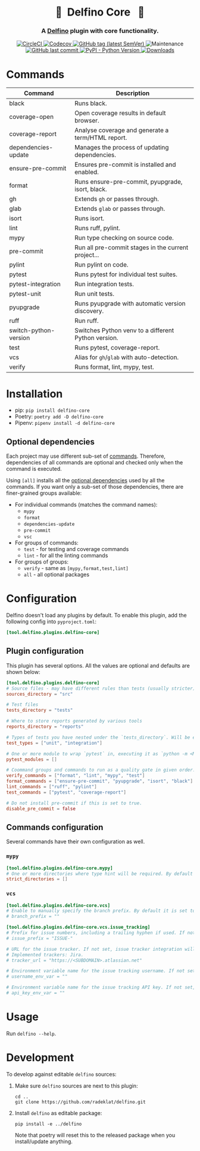 <h1 align="center" style="border-bottom: none;"> 🔌&nbsp;&nbsp;Delfino Core&nbsp;&nbsp; 🔌</h1>
<h3 align="center">A <a href="https://github.com/radeklat/delfino">Delfino</a> plugin with core functionality.</h3>

<p align="center">
    <a href="https://app.circleci.com/pipelines/github/radeklat/delfino-core?branch=main">
        <img alt="CircleCI" src="https://img.shields.io/circleci/build/github/radeklat/delfino-core">
    </a>
    <a href="https://app.codecov.io/gh/radeklat/delfino-core/">
        <img alt="Codecov" src="https://img.shields.io/codecov/c/github/radeklat/delfino-core">
    </a>
    <a href="https://github.com/radeklat/delfino-core/tags">
        <img alt="GitHub tag (latest SemVer)" src="https://img.shields.io/github/tag/radeklat/delfino-core">
    </a>
    <img alt="Maintenance" src="https://img.shields.io/maintenance/yes/2024">
    <a href="https://github.com/radeklat/delfino-core/commits/main">
        <img alt="GitHub last commit" src="https://img.shields.io/github/last-commit/radeklat/delfino-core">
    </a>
    <a href="https://www.python.org/doc/versions/">
        <img alt="PyPI - Python Version" src="https://img.shields.io/pypi/pyversions/delfino-core">
    </a>
    <a href="https://pypistats.org/packages/delfino-core">
        <img alt="Downloads" src="https://img.shields.io/pypi/dm/delfino-core">
    </a>
</p>

# Commands
  
| Command               | Description                                         |
|-----------------------|-----------------------------------------------------|
| black                 | Runs black.                                         |
| coverage-open         | Open coverage results in default browser.           |
| coverage-report       | Analyse coverage and generate a term/HTML report.   |
| dependencies-update   | Manages the process of updating dependencies.       |
| ensure-pre-commit     | Ensures pre-commit is installed and enabled.        |
| format                | Runs ensure-pre-commit, pyupgrade, isort, black.    |
| gh                    | Extends `gh` or passes through.                     |
| glab                  | Extends `glab` or passes through.                   |
| isort                 | Runs isort.                                         |
| lint                  | Runs ruff, pylint.                                  |
| mypy                  | Run type checking on source code.                   |
| pre-commit            | Run all pre-commit stages in the current project... |
| pylint                | Run pylint on code.                                 |
| pytest                | Runs pytest for individual test suites.             |
| pytest-integration    | Run integration tests.                              |
| pytest-unit           | Run unit tests.                                     |
| pyupgrade             | Runs pyupgrade with automatic version discovery.    |
| ruff                  | Run ruff.                                           |
| switch-python-version | Switches Python venv to a different Python version. |
| test                  | Runs pytest, coverage-report.                       |
| vcs                   | Alias for `gh`/`glab` with auto-detection.          |
| verify                | Runs format, lint, mypy, test.                      |

# Installation

- pip: `pip install delfino-core`
- Poetry: `poetry add -D delfino-core`
- Pipenv: `pipenv install -d delfino-core`

## Optional dependencies

Each project may use different sub-set of [commands](#commands). Therefore, dependencies of all commands are optional and checked only when the command is executed.

Using `[all]` installs all the [optional dependencies](https://setuptools.pypa.io/en/latest/userguide/dependency_management.html#optional-dependencies) used by all the commands. If you want only a sub-set of those dependencies, there are finer-grained groups available:

- For individual commands (matches the command names):
  - `mypy`
  - `format`
  - `dependencies-update`
  - `pre-commit`
  - `vsc`
- For groups of commands:
  - `test` - for testing and coverage commands
  - `lint` - for all the linting commands
- For groups of groups:
  - `verify` - same as `[mypy,format,test,lint]`
  - `all` - all optional packages

# Configuration

Delfino doesn't load any plugins by default. To enable this plugin, add the following config into `pyproject.toml`:

```toml
[tool.delfino.plugins.delfino-core]

```

## Plugin configuration

This plugin has several options. All the values are optional and defaults are shown below: 

```toml
[tool.delfino.plugins.delfino-core]
# Source files - may have different rules than tests (usually stricter)
sources_directory = "src"

# Test files
tests_directory = "tests"

# Where to store reports generated by various tools
reports_directory = "reports"

# Types of tests you have nested under the `tests_directory`. Will be executed in given order.
test_types = ["unit", "integration"]

# One or more module to wrap `pytest` in, executing it as `python -m <MODULE> pytest ...`
pytest_modules = []

# Coommand groups and commands to run as a quality gate in given order.
verify_commands = ["format", "lint", "mypy", "test"]
format_commands = ["ensure-pre-commit", "pyupgrade", "isort", "black"]
lint_commands = ["ruff", "pylint"]
test_commands = ["pytest", "coverage-report"]

# Do not install pre-commit if this is set to true.
disable_pre_commit = false
```

## Commands configuration

Several commands have their own configuration as well.

### `mypy`

```toml
[tool.delfino.plugins.delfino-core.mypy]
# One or more directories where type hint will be required. By default they are optional.
strict_directories = []  
```

### `vcs`

```toml
[tool.delfino.plugins.delfino-core.vcs]
# Enable to manually specify the branch prefix. By default it is set to git username.
# branch_prefix = ""

[tool.delfino.plugins.delfino-core.vcs.issue_tracking]
# Prefix for issue numbers, including a trailing hyphen if used. If not set, just the issue numbers will be used.
# issue_prefix = "ISSUE-"

# URL for the issue tracker. If not set, issue tracker integration will be disabled.
# Implemented trackers: Jira.
# tracker_url = "https://<SUBDOMAIN>.atlassian.net"

# Environment variable name for the issue tracking username. If not set, 'ISSUE_TRACKER_USERNAME' will be used by default.
# username_env_var = ""

# Environment variable name for the issue tracking API key. If not set, 'ISSUE_TRACKER_API_KEY' will be used by default.
# api_key_env_var = ""
```


# Usage

Run `delfino --help`.

# Development

To develop against editable `delfino` sources:

1. Make sure `delfino` sources are next to this plugin:
    ```shell
    cd ..
    git clone https://github.com/radeklat/delfino.git
    ```
2. Install `delfino` as editable package:
    ```shell
    pip install -e ../delfino
    ```
   Note that poetry will reset this to the released package when you install/update anything.
